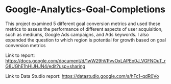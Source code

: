 # Google-Analytics-Goal-Completions
This project examined 5 different goal conversion metrics and used these metrics to assess the performance of different aspects of user acquisition, such as mediums, Google Ads campaigns, and Ads keywords. I also expanded the question to which region is potential for growth based on goal conversion metrics

Link to report:
https://docs.google.com/document/d/1wW29hVPvvOxLAPEo0J_VGFNOuT_rG8UGhE1hHIJHJN4/edit?usp=sharing 

Link to Data Studio report:
https://datastudio.google.com/s/hFc1-qdR0Vo


